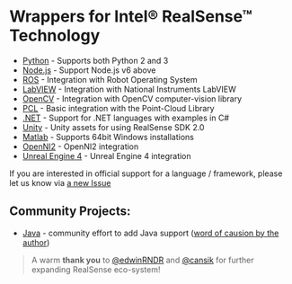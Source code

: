 # Wrappers for Intel® RealSense™ Technology

* [Python](./python/) - Supports both Python 2 and 3
* [Node.js](./nodejs) - Support Node.js v6 above
* [ROS](https://github.com/intel-ros/realsense/releases) - Integration with Robot Operating System
* [LabVIEW](./labview) - Integration with National Instruments LabVIEW
* [OpenCV](./opencv) - Integration with OpenCV computer-vision library
* [PCL](./pcl) - Basic integration with the Point-Cloud Library
* [.NET](./csharp) - Support for .NET languages with examples in C#
* [Unity](./unity) - Unity assets for using RealSense SDK 2.0
* [Matlab](./matlab) - Supports 64bit Windows installations
* [OpenNI2](./openni2) - OpenNI2 integration
* [Unreal Engine 4](./unrealengine4) - Unreal Engine 4 integration

If you are interested in official support for a language / framework, please let us know via [a new Issue](https://github.com/IntelRealSense/librealsense/issues/new) 

## Community Projects:

* [Java](https://github.com/edwinRNDR/librealsense/tree/master/wrappers/java) - community effort to add Java support ([word of causion by the author](https://github.com/IntelRealSense/librealsense/issues/1594#issuecomment-429216051))
> A warm **thank you** to [@edwinRNDR](https://github.com/edwinRNDR) and [@cansik](https://github.com/cansik) for further expanding RealSense eco-system!
